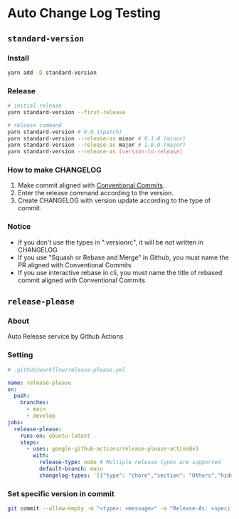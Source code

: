 # Auto Change Log Testing

## `standard-version`

### Install

```sh
yarn add -D standard-version
```

### Release

```sh
# initial release
yarn standard-version --first-release

# release command
yarn standard-version # 0.0.1(patch)
yarn standard-version --release-as minor # 0.1.0 (minor)
yarn standard-version --release-as major # 1.0.0 (major)
yarn standard-version --release-as [version-to-release]
```

### How to make CHANGELOG

1. Make commit aligned with [Conventional Commits](https://www.conventionalcommits.org/ko/v1.0.0/#%ea%b0%9c%ec%9a%94).
2. Enter the release command according to the version.
3. Create CHANGELOG with version update according to the type of commit.

### Notice

- If you don't use the types in ".versionrc", it will be not written in CHANGELOG
- If you use "Squash or Rebase and Merge" in Github, you must name the PR aligned with Conventional Commits
- If you use interactive rebase in cli, you must name the title of rebased commit aligned with Conventional Commits

## `release-please`

### About

Auto Release service by Github Actions

### Setting

```yml
# .github/workflow/release-please.yml

name: release-please
on:
  push:
    branches:
      - main
      - develop
jobs:
  release-please:
    runs-on: ubuntu-latest
    steps:
      - uses: google-github-actions/release-please-action@v3
        with:
          release-type: node # Multiple release types are supported
          default-branch: main
          changelog-types: '[{"type": "chore","section": "Others","hidden": false},{"type": "revert","section": "Reverts","hidden": false},{"type": "feat","section": "Features","hidden": false},{"type": "fix","section": "Bug Fixes","hidden": false},{"type": "improvement","section": "Feature Improvements","hidden": false},{"type": "docs","section": "Docs","hidden": false},{"type": "style","section": "Styling","hidden": false},{"type": "refactor","section": "Code Refactoring","hidden": false},{"type": "perf","section": "Performance Improvements","hidden": false},{"type": "test","section": "Tests","hidden": false},{"type": "build","section": "Build System","hidden": false},{"type": "ci","section": "CI","hidden": false}]'
```

### Set specific version in commit

```sh
git commit --allow-empty -m "<type>: <message>" -m "Release-As: <specific-version>"
```
